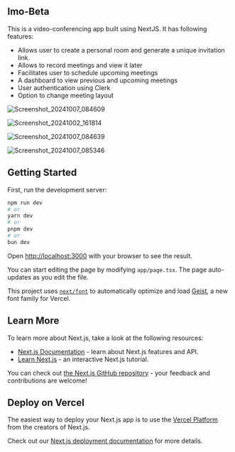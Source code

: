 
## Imo-Beta 

This is a video-conferencing app built using NextJS. 
It has following features:
- Allows user to create a personal room and generate a unique invitation link.
- Allows to record meetings and view it later
- Facilitates user to schedule upcoming meetings
- A dashboard to view previous and upcoming meetings
- User authentication using Clerk
- Option to change meeting layout

![Screenshot_20241007_084609](https://github.com/user-attachments/assets/bca86fa1-faa6-4364-a7fd-e448ada03e3e)

![Screenshot_20241002_161814](https://github.com/user-attachments/assets/7679c089-6685-4eef-a7f9-f952e4795a58)

![Screenshot_20241007_084639](https://github.com/user-attachments/assets/89f83cf2-43d5-4629-adc5-859f6811a8c8)

![Screenshot_20241007_085346](https://github.com/user-attachments/assets/5bfed4fd-369e-4812-8b1a-c096327a4b96)


## Getting Started

First, run the development server:

```bash
npm run dev
# or
yarn dev
# or
pnpm dev
# or
bun dev
```

Open [http://localhost:3000](http://localhost:3000) with your browser to see the result.

You can start editing the page by modifying `app/page.tsx`. The page auto-updates as you edit the file.

This project uses [`next/font`](https://nextjs.org/docs/app/building-your-application/optimizing/fonts) to automatically optimize and load [Geist](https://vercel.com/font), a new font family for Vercel.

## Learn More

To learn more about Next.js, take a look at the following resources:

- [Next.js Documentation](https://nextjs.org/docs) - learn about Next.js features and API.
- [Learn Next.js](https://nextjs.org/learn) - an interactive Next.js tutorial.

You can check out [the Next.js GitHub repository](https://github.com/vercel/next.js) - your feedback and contributions are welcome!

## Deploy on Vercel

The easiest way to deploy your Next.js app is to use the [Vercel Platform](https://vercel.com/new?utm_medium=default-template&filter=next.js&utm_source=create-next-app&utm_campaign=create-next-app-readme) from the creators of Next.js.

Check out our [Next.js deployment documentation](https://nextjs.org/docs/app/building-your-application/deploying) for more details.
